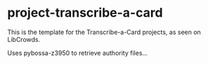 # project-transcribe-a-card

This is the template for the Transcribe-a-Card projects, as seen on LibCrowds.

Uses pybossa-z3950 to retrieve authority files...